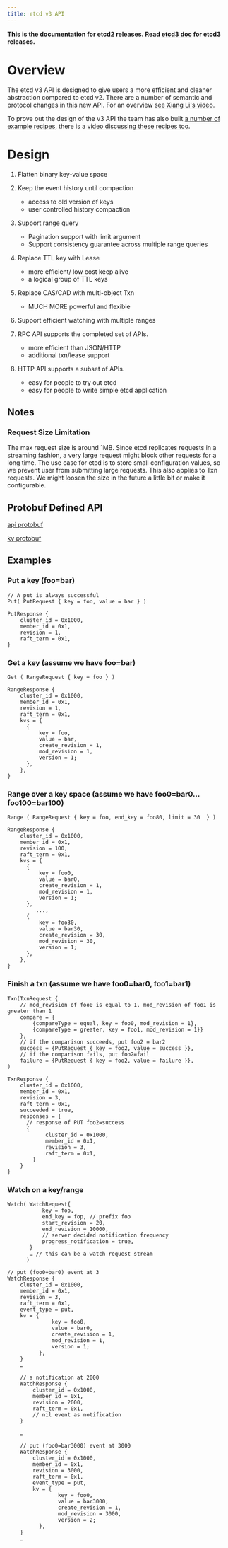 ```yaml
---
title: etcd v3 API
---
```


**This is the documentation for etcd2 releases. Read [etcd3 doc][v3-docs] for etcd3 releases.**

[v3-docs]: ../../docs.md#documentation


# Overview

The etcd v3 API is designed to give users a more efficient and cleaner abstraction compared to etcd v2. There are a number of semantic and protocol changes in this new API. For an overview [see Xiang Li's video](https://youtu.be/J5AioGtEPeQ?t=211).

To prove out the design of the v3 API the team has also built [a number of example recipes](https://github.com/coreos/etcd/tree/master/contrib/recipes), there is a [video discussing these recipes too](https://www.youtube.com/watch?v=fj-2RY-3yVU&feature=youtu.be&t=590).

# Design

1. Flatten binary key-value space

2. Keep the event history until compaction
    - access to old version of keys
    - user controlled history compaction

3. Support range query
    - Pagination support with limit argument
    - Support consistency guarantee across multiple range queries

4. Replace TTL key with Lease
    - more efficient/ low cost keep alive
    - a logical group of TTL keys

5. Replace CAS/CAD with multi-object Txn
    - MUCH MORE powerful and flexible

6. Support efficient watching with multiple ranges

7. RPC API supports the completed set of APIs.
    - more efficient than JSON/HTTP
    - additional txn/lease support

8. HTTP API supports a subset of APIs.
    - easy for people to try out etcd
    - easy for people to write simple etcd application


## Notes

### Request Size Limitation

The max request size is around 1MB. Since etcd replicates requests in a streaming fashion, a very large
request might block other requests for a long time. The use case for etcd is to store small configuration
values, so we prevent user from submitting large requests. This also applies to Txn requests. We might loosen
the size in the future a little bit or make it configurable.

## Protobuf Defined API

[api protobuf][api-protobuf]

[kv protobuf][kv-protobuf]

## Examples

### Put a key (foo=bar)

```
// A put is always successful
Put( PutRequest { key = foo, value = bar } )

PutResponse {
    cluster_id = 0x1000,
    member_id = 0x1,
    revision = 1,
    raft_term = 0x1,
}
```

### Get a key (assume we have foo=bar)
```
Get ( RangeRequest { key = foo } )

RangeResponse {
    cluster_id = 0x1000,
    member_id = 0x1,
    revision = 1,
    raft_term = 0x1,
    kvs = {
      {
          key = foo,
          value = bar,
          create_revision = 1,
          mod_revision = 1,
          version = 1;
      },
    },
}
```

### Range over a key space (assume we have foo0=bar0… foo100=bar100)
```
Range ( RangeRequest { key = foo, end_key = foo80, limit = 30  } )

RangeResponse {
    cluster_id = 0x1000,
    member_id = 0x1,
    revision = 100,
    raft_term = 0x1,
    kvs = {
      {
          key = foo0,
          value = bar0,
          create_revision = 1,
          mod_revision = 1,
          version = 1;
      },
         ...,
      {
          key = foo30,
          value = bar30,
          create_revision = 30,
          mod_revision = 30,
          version = 1;
      },
    },
}
```

### Finish a txn (assume we have foo0=bar0, foo1=bar1)
```
Txn(TxnRequest {
    // mod_revision of foo0 is equal to 1, mod_revision of foo1 is greater than 1
    compare = {
        {compareType = equal, key = foo0, mod_revision = 1},
        {compareType = greater, key = foo1, mod_revision = 1}}
    },
    // if the comparison succeeds, put foo2 = bar2
    success = {PutRequest { key = foo2, value = success }},
    // if the comparison fails, put foo2=fail
    failure = {PutRequest { key = foo2, value = failure }},
)

TxnResponse {
    cluster_id = 0x1000,
    member_id = 0x1,
    revision = 3,
    raft_term = 0x1,
    succeeded = true,
    responses = {
      // response of PUT foo2=success
      {
            cluster_id = 0x1000,
            member_id = 0x1,
            revision = 3,
            raft_term = 0x1,
        }
    }
}
```

### Watch on a key/range

```
Watch( WatchRequest{
           key = foo,
           end_key = fop, // prefix foo
           start_revision = 20,
           end_revision = 10000,
           // server decided notification frequency
           progress_notification = true,
       }
       … // this can be a watch request stream
      )

// put (foo0=bar0) event at 3
WatchResponse {
    cluster_id = 0x1000,
    member_id = 0x1,
    revision = 3,
    raft_term = 0x1,
    event_type = put,
    kv = {
              key = foo0,
              value = bar0,
              create_revision = 1,
              mod_revision = 1,
              version = 1;
          },
    }
    …

    // a notification at 2000
    WatchResponse {
        cluster_id = 0x1000,
        member_id = 0x1,
        revision = 2000,
        raft_term = 0x1,
        // nil event as notification
    }

    …

    // put (foo0=bar3000) event at 3000
    WatchResponse {
        cluster_id = 0x1000,
        member_id = 0x1,
        revision = 3000,
        raft_term = 0x1,
        event_type = put,
        kv = {
                key = foo0,
                value = bar3000,
                create_revision = 1,
                mod_revision = 3000,
                version = 2;
          },
    }
    …

```

[api-protobuf]: https://github.com/etcd-io/etcd/blob/master/etcdserver/etcdserverpb/rpc.proto
[kv-protobuf]: https://github.com/etcd-io/etcd/blob/master/mvcc/mvccpb/kv.proto
